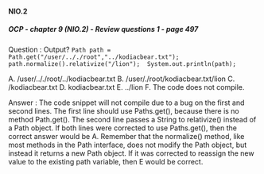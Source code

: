 #### NIO.2
##### OCP - chapter 9 (NIO.2) - Review questions 1 - page 497

Question : Output?
`Path path = Path.get("/user/.././root","../kodiacbear.txt"); 
path.normalize().relativize("/lion"); 
System.out.println(path);`

A. /user/.././root/../kodiacbear.txt 
B. /user/./root/kodiacbear.txt/lion 
C. /kodiacbear.txt
D. kodiacbear.txt
E. ../lion
F. The code does not compile.

Answer : 
The code snippet will not compile due to a bug on the first and second lines. 
The first line should use Paths.get(), because there is no method Path.get(). 
The second line passes a String to relativize() instead of a Path object. 
If both lines were corrected to use Paths.get(), then the correct answer would be A. 
Remember that the normalize() method, like most methods in the Path interface, 
does not modify the Path object, but instead it returns a new Path object. 
If it was corrected to reassign the new value to the existing path variable, 
then E would be correct.